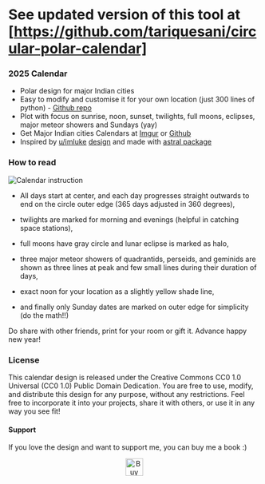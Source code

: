 # See updated version of this tool at [https://github.com/tariquesani/circular-polar-calendar]




### 2025 Calendar

- Polar design for major Indian cities
- Easy to modify and customise it for your own location (just 300 lines of python) - [Github repo](https://github.com/vizagite/calendar)
- Plot with focus on sunrise, noon, sunset, twilights, full moons, eclipses, major meteor showers and Sundays (yay)
- Get Major Indian cities Calendars at [Imgur](https://imgur.com/a/qBfTGRh) or [Github](https://github.com/vizagite/calendar/tree/main/results)
- Inspired by [u/imluke](https://www.reddit.com/user/imluke) [design](https://www.sunlightcalendar.com/design) and made with [astral package](https://github.com/sffjunkie/astral)

### How to read

![Calendar instruction](vizag_explain.png)

- All days start at center, and each day progresses straight outwards to end on the circle outer edge (365 days adjusted in 360 degrees),

- twilights are marked for morning and evenings (helpful in catching space stations), 

- full moons have gray circle and lunar eclipse is marked as halo, 

- three major meteor showers of quadrantids, perseids, and geminids are shown as three lines at peak and few small lines during their duration of days, 

- exact noon for your location as a slightly yellow shade line,

- and finally only Sunday dates are marked on outer edge for simplicity (do the math!!)

Do share with other friends, print for your room or gift it. Advance happy new year!

### License

This calendar design is released under the Creative Commons CC0 1.0 Universal (CC0 1.0) Public Domain Dedication. You are free to use, modify, and distribute this design for any purpose, without any restrictions.
Feel free to incorporate it into your projects, share it with others, or use it in any way you see fit!

#### Support

If you love the design and want to support me, you can buy me a book :)

<p align="center">
  <a href="https://buymeacoffee.com/vizagite" target="_blank">
    <img src="https://images-boson.vercel.app/buymebook.png" alt="Buy Me a Book" style="height: 35px;">
  </a>
</p>
